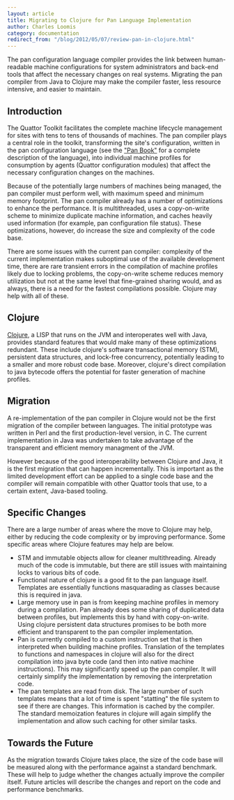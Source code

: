 ```yaml
---
layout: article
title: Migrating to Clojure for Pan Language Implementation
author: Charles Loomis
category: documentation
redirect_from: "/blog/2012/05/07/review-pan-in-clojure.html"
---
```


The pan configuration language compiler provides the link between
human-readable machine configurations for system administrators and back-end
tools that affect the necessary changes on real systems. Migrating the pan
compiler from Java to Clojure may make the compiler faster, less resource
intensive, and easier to maintain.

Introduction
------------

The Quattor Toolkit facilitates the complete machine lifecycle management for
sites with tens to tens of thousands of machines. The pan compiler plays a
central role in the toolkit, transforming the site's configuration, written in
the pan configuration language (see the ["Pan Book"][sf-panc-files] for a
complete description of the language), into individual machine profiles for
consumption by agents (Quattor configuration modules) that affect the
necessary configuration changes on the machines.

Because of the potentially large numbers of machines being managed, the pan
compiler must perform well, with maximum speed and minimum memory footprint.
The pan compiler already has a number of optimizations to enhance the
performance. It is multithreaded, uses a copy-on-write scheme to minimize
duplicate machine information, and caches heavily used information (for
example, pan configuration file status). These optimizations, however, do
increase the size and complexity of the code base.

There are some issues with the current pan compiler: complexity of the current
implementation makes suboptimal use of the available development time,
there are rare transient errors in the compilation of machine profiles likely
due to locking problems, the copy-on-write scheme reduces memory utilization
but not at the same level that fine-grained sharing would, and as always,
there is a need for the fastest compilations possible. Clojure may help with
all of these.

Clojure
-------

[Clojure][clojure], a LISP that runs on the JVM and interoperates well with Java,
provides standard features that would make many of these optimizations
redundant. These include clojure's software transactional memory (STM),
persistent data structures, and lock-free concurrency, potentially leading to
a smaller and more robust code base. Moreover, clojure's direct compilation to
java bytecode offers the potential for faster generation of machine profiles.

Migration
---------

A re-implementation of the pan compiler in Clojure would not be the first
migration of the compiler between languages. The initial prototype was written
in Perl and the first production-level version, in C. The current
implementation in Java was undertaken to take advantage of the transparent and
efficient memory managment of the JVM.

However because of the good interoperability between Clojure and Java, it is
the first migration that can happen incrementally. This is important as the
limited development effort can be applied to a single code base and the
compiler will remain compatible with other Quattor tools that use, to a
certain extent, Java-based tooling.

Specific Changes
----------------

There are a large number of areas where the move to Clojure may help, either
by reducing the code complexity or by improving performance. Some specific
areas where Clojure features may help are below.

* STM and immutable objects allow for cleaner multithreading.
    Already much of the code is immutable, but there are still issues
    with maintaining locks to various bits of code.
* Functional nature of clojure is a good fit to the pan language
    itself.  Templates are essentially functions masquarading as
    classes because this is required in java.
* Large memory use in pan is from keeping machine profiles in memory
    during a compilation.  Pan already does some sharing of duplicated
    data between profiles, but implements this by hand with
    copy-on-write.  Using clojure persistent data structures promises
    to be both more efficient and transparent to the pan compiler
    implementation.
* Pan is currently compiled to a custom instruction set that is then
    interpreted when building machine profiles.  Translation of the
    templates to functions and namespaces in clojure will also for the
    direct compilation into java byte code (and then into native
    machine instructions).  This may significantly speed up the pan
    compiler.  It will certainly simplify the implementation by
    removing the interpretation code.
* The pan templates are read from disk.  The large number of such
    templates means that a lot of time is spent "statting" the file
    system to see if there are changes.  This information is cached by
    the compiler.  The standard memoization features in clojure will
    again simplify the implementation and allow such caching for other
    similar tasks.

Towards the Future
------------------

As the migration towards Clojure takes place, the size of the code base will
be measured along with the performance against a standard benchmark. These
will help to judge whether the changes actually improve the compiler itself.
Future articles will describe the changes and report on the code and
performance benchmarks.

[sf-panc-files]: http://sourceforge.net/projects/quattor/files/panc/
[clojure]: http://clojure.org
